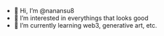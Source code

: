 - 👋 Hi, I’m @nanansu8
- 👀 I’m interested in everythings that looks good
- 🌱 I’m currently learning web3, generative art, etc.

<!---
nanansu8/nanansu8 is a ✨ special ✨ repository because its `README.md` (this file) appears on your GitHub profile.
You can click the Preview link to take a look at your changes.
--->
